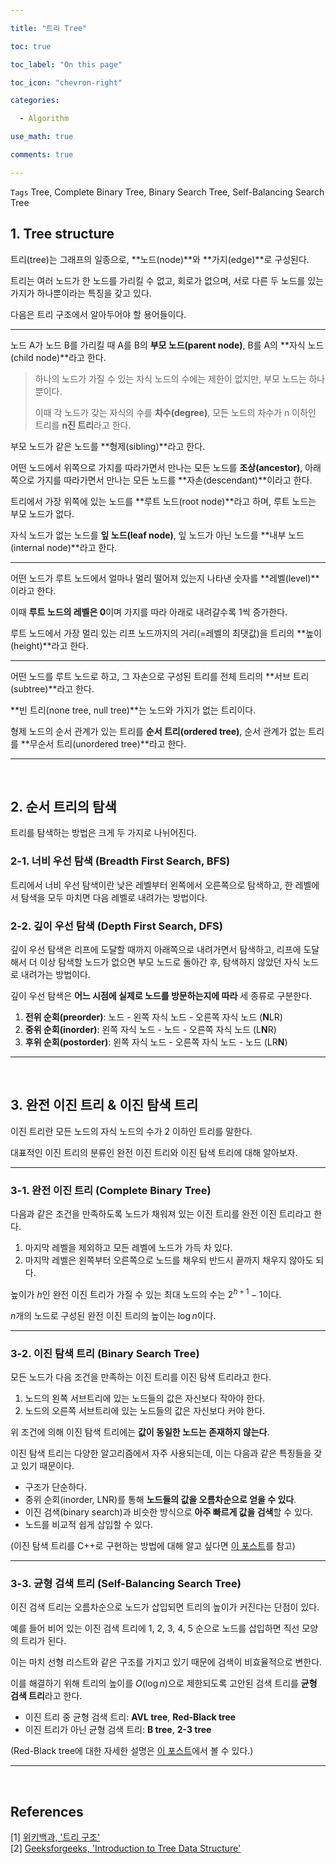 ```yaml
---

title: "트리 Tree"

toc: true

toc_label: "On this page"

toc_icon: "chevron-right"

categories:

  - Algorithm

use_math: true

comments: true

---
```


`Tags` Tree, Complete Binary Tree, Binary Search Tree, Self-Balancing Search Tree

## 1. Tree structure

트리(tree)는 그래프의 일종으로, **노드(node)**와 **가지(edge)**로 구성된다.

트리는 여러 노드가 한 노드를 가리킬 수 없고, 회로가 없으며, 서로 다른 두 노드를 있는 가지가 하나뿐이라는 특징을 갖고 있다.

다음은 트리 구조에서 알아두어야 할 용어들이다.

---

노드 A가 노드 B를 가리킬 때 A를 B의 **부모 노드(parent node)**, B를 A의 **자식 노드(child node)**라고 한다.

> 하나의 노드가 가질 수 있는 자식 노드의 수에는 제한이 없지만, 부모 노드는 하나뿐이다.
> 
> 이때 각 노드가 갖는 자식의 수를 **차수(degree)**, 모든 노드의 차수가 n 이하인 트리를 **n진 트리**라고 한다.

부모 노드가 같은 노드를 **형제(sibling)**라고 한다.

어떤 노드에서 위쪽으로 가지를 따라가면서 만나는 모든 노드를 **조상(ancestor)**, 아래쪽으로 가지를 따라가면서 만나는 모든 노드를 **자손(descendant)**이라고 한다.

트리에서 가장 위쪽에 있는 노드를 **루트 노드(root node)**라고 하며, 루트 노드는 부모 노드가 없다.

자식 노드가 없는 노드를 **잎 노드(leaf node)**, 잎 노드가 아닌 노드를 **내부 노드(internal node)**라고 한다.

---

어떤 노드가 루트 노드에서 얼마나 멀리 떨어져 있는지 나타낸 숫자를 **레벨(level)**이라고 한다.

이때 **루트 노드의 레벨은 0**이며 가지를 따라 아래로 내려갈수록 1씩 증가한다.

루트 노드에서 가장 멀리 있는 리프 노드까지의 거리(=레벨의 최댓값)을 트리의 **높이(height)**라고 한다.

---

어떤 노드를 루트 노드로 하고, 그 자손으로 구성된 트리를 전체 트리의 **서브 트리(subtree)**라고 한다.

**빈 트리(none tree, null tree)**는 노드와 가지가 없는 트리이다.

형제 노드의 순서 관계가 있는 트리를 **순서 트리(ordered tree)**, 순서 관계가 없는 트리를 **무순서 트리(unordered tree)**라고 한다.

---

<br/>

## 2. 순서 트리의 탐색

트리를 탐색하는 방법은 크게 두 가지로 나뉘어진다.

### 2-1. 너비 우선 탐색 (Breadth First Search, BFS)

트리에서 너비 우선 탐색이란 낮은 레벨부터 왼쪽에서 오른쪽으로 탐색하고, 한 레벨에서 탐색을 모두 마치면 다음 레벨로 내려가는 방법이다.

### 2-2. 깊이 우선 탐색 (Depth First Search, DFS)

깊이 우선 탐색은 리프에 도달할 때까지 아래쪽으로 내려가면서 탐색하고, 리프에 도달해서 더 이상 탐색할 노드가 없으면 부모 노드로 돌아간 후, 탐색하지 않았던 자식 노드로 내려가는 방법이다.

깊이 우선 탐색은 **어느 시점에 실제로 노드를 방문하는지에 따라** 세 종류로 구분한다.

1. **전위 순회(preorder)**: 노드 - 왼쪽 자식 노드 - 오른쪽 자식 노드 (**N**LR)
2. **중위 순회(inorder)**: 왼쪽 자식 노드 - 노드 - 오른쪽 자식 노드 (L**N**R)
3. **후위 순회(postorder)**: 왼쪽 자식 노드 - 오른쪽 자식 노드 - 노드 (LR**N**)

---

<br/>

## 3. 완전 이진 트리 & 이진 탐색 트리

이진 트리란 모든 노드의 자식 노드의 수가 2 이하인 트리를 말한다.

대표적인 이진 트리의 분류인 완전 이진 트리와 이진 탐색 트리에 대해 알아보자.

---

### 3-1. 완전 이진 트리 (Complete Binary Tree)

다음과 같은 조건을 만족하도록 노드가 채워져 있는 이진 트리를 완전 이진 트리라고 한다.

1. 마지막 레벨을 제외하고 모든 레벨에 노드가 가득 차 있다.
2. 마지막 레벨은 왼쪽부터 오른쪽으로 노드를 채우되 반드시 끝까지 채우지 않아도 되다.

높이가 $h$인 완전 이진 트리가 가질 수 있는 최대 노드의 수는 $2^{h+1} - 1$이다.

$n$개의 노드로 구성된 완전 이진 트리의 높이는 $\log n$이다.

---

### 3-2. 이진 탐색 트리 (Binary Search Tree)

모든 노드가 다음 조건을 만족하는 이진 트리를 이진 탐색 트리라고 한다.

1. 노드의 왼쪽 서브트리에 있는 노드들의 값은 자신보다 작아야 한다.
2. 노드의 오른쪽 서브트리에 있는 노드들의 값은 자신보다 커야 한다.

위 조건에 의해 이진 탐색 트리에는 **값이 동일한 노드는 존재하지 않는다**.

이진 탐색 트리는 다양한 알고리즘에서 자주 사용되는데, 이는 다음과 같은 특징들을 갖고 있기 때문이다.

- 구조가 단순하다.
- 중위 순회(inorder, LNR)를 통해 **노드들의 값을 오름차순으로 얻을 수 있다**.
- 이진 검색(binary search)과 비슷한 방식으로 **아주 빠르게 값을 검색**할 수 있다.
- 노드를 비교적 쉽게 삽입할 수 있다.

(이진 탐색 트리를 C++로 구현하는 방법에 대해 알고 싶다면 [이 포스트](https://damo1924.github.io/algorithm/BinarySearchTree/)를 참고)

---

### 3-3. 균형 검색 트리 (Self-Balancing Search Tree)

이진 검색 트리는 오름차순으로 노드가 삽입되면 트리의 높이가 커진다는 단점이 있다.

예를 들어 비어 있는 이진 검색 트리에 1, 2, 3, 4, 5 순으로 노드를 삽입하면 직선 모양의 트리가 된다.

이는 마치 선형 리스트와 같은 구조를 가지고 있기 때문에 검색이 비효율적으로 변한다.

이를 해결하기 위해 트리의 높이를 $O(\log n)$으로 제한되도록 고안된 검색 트리를 **균형 검색 트리**라고 한다.

- 이진 트리 중 균형 검색 트리: **AVL tree**, **Red-Black tree**
- 이진 트리가 아닌 균형 검색 트리: **B tree**, **2-3 tree**

(Red-Black tree에 대한 자세한 설명은 [이 포스트](https://damo1924.github.io/algorithm/RedBlackTree)에서 볼 수 있다.)

---

<br/>

## References

[1] [위키백과, '트리 구조'](https://ko.m.wikipedia.org/wiki/%ED%8A%B8%EB%A6%AC_%EA%B5%AC%EC%A1%B0)  
[2] [Geeksforgeeks, 'Introduction to Tree Data Structure'](https://www.geeksforgeeks.org/introduction-to-tree-data-structure/)
